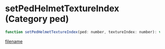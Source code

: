 # setPedHelmetTextureIndex (Category ped)

```js
function setPedHelmetTextureIndex(ped: number, textureIndex: number): void
```

[filename](setPedHelmetTextureIndex_m.md ':include')